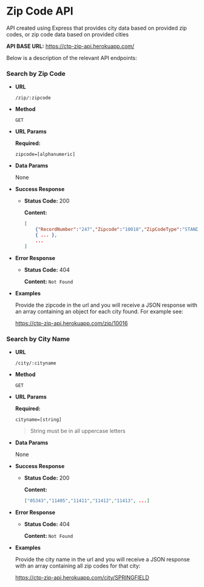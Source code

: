 # Zip Code API

API created using Express that provides city data based on provided zip codes, or zip code data based on provided cities

**API BASE URL:** https://ctp-zip-api.herokuapp.com/

Below is a description of the relevant API endpoints:

### Search by Zip Code

- **URL**

  `/zip/:zipcode`

- **Method**

  `GET`

- **URL Params**

  **Required:**

  `zipcode=[alphanumeric]`

- **Data Params**

  None

- **Success Response**

  - **Status Code:** 200

    **Content:**

    ```JSON
    [
        {"RecordNumber":"247","Zipcode":"10018","ZipCodeType":"STANDARD","City":"NEW YORK","State":"NY","LocationType":"PRIMARY","Lat":"40.71","Long":"-73.99","Xaxis":"0.20","Yaxis":"-0.72","Zaxis":"0.65","WorldRegion":"NA","Country":"US","LocationText":"New York, NY","Location":"NA-US-NY-NEW YORK","Decommisioned":"false","TaxReturnsFiled":"4416","EstimatedPopulation":"5928","TotalWages":"810026753","Notes":""},
        { ... },
        ...
    ]
    ```

- **Error Response**

  - **Status Code:** 404

    **Content:** `Not Found`

- **Examples**

  Provide the zipcode in the url and you will receive a JSON response with an array containing an object for each city found. For example see:

  https://ctp-zip-api.herokuapp.com/zip/10016

### Search by City Name

- **URL**

  `/city/:cityname`

- **Method**

  `GET`

- **URL Params**

  **Required:**

  `cityname=[string]`

  > String must be in all uppercase letters

- **Data Params**

  None

- **Success Response**

  - **Status Code:** 200

    **Content:**

    ```JSON
    ["05343","11405","11411","11412","11413", ...]
    ```

- **Error Response**

  - **Status Code:** 404

    **Content:** `Not Found`

- **Examples**

  Provide the city name in the url and you will receive a JSON response with an array containing all zip codes for that city:

  https://ctp-zip-api.herokuapp.com/city/SPRINGFIELD
